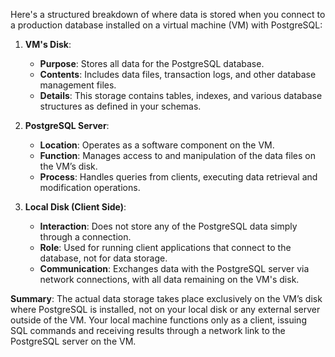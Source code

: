 Here's a structured breakdown of where data is stored when you connect to a production database installed on a virtual machine (VM) with PostgreSQL:

1. **VM's Disk**:
   - **Purpose**: Stores all data for the PostgreSQL database.
   - **Contents**: Includes data files, transaction logs, and other database management files.
   - **Details**: This storage contains tables, indexes, and various database structures as defined in your schemas.

2. **PostgreSQL Server**:
   - **Location**: Operates as a software component on the VM.
   - **Function**: Manages access to and manipulation of the data files on the VM’s disk.
   - **Process**: Handles queries from clients, executing data retrieval and modification operations.

3. **Local Disk (Client Side)**:
   - **Interaction**: Does not store any of the PostgreSQL data simply through a connection.
   - **Role**: Used for running client applications that connect to the database, not for data storage.
   - **Communication**: Exchanges data with the PostgreSQL server via network connections, with all data remaining on the VM's disk.

**Summary**: The actual data storage takes place exclusively on the VM’s disk where PostgreSQL is installed, not on your local disk or any external server outside of the VM. Your local machine functions only as a client, issuing SQL commands and receiving results through a network link to the PostgreSQL server on the VM.
